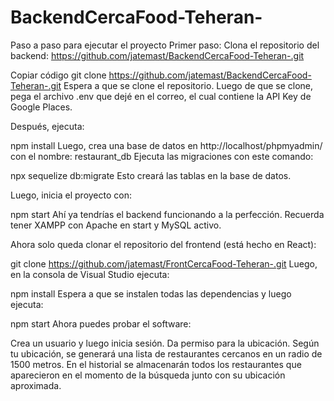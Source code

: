 ﻿# BackendCercaFood-Teheran-
Paso a paso para ejecutar el proyecto
Primer paso: Clona el repositorio del backend:
https://github.com/jatemast/BackendCercaFood-Teheran-.git

 
Copiar código
git clone https://github.com/jatemast/BackendCercaFood-Teheran-.git
Espera a que se clone el repositorio. Luego de que se clone, pega el archivo .env que dejé en el correo, el cual contiene la API Key de Google Places.

Después, ejecuta:

 
npm install
Luego, crea una base de datos en http://localhost/phpmyadmin/ con el nombre:
restaurant_db
Ejecuta las migraciones con este comando:

npx sequelize db:migrate
Esto creará las tablas en la base de datos.

Luego, inicia el proyecto con:

npm start
Ahí ya tendrías el backend funcionando a la perfección. Recuerda tener XAMPP con Apache en start y MySQL activo.

Ahora solo queda clonar el repositorio del frontend (está hecho en React):

 
git clone https://github.com/jatemast/FrontCercaFood-Teheran-.git
Luego, en la consola de Visual Studio ejecuta:
 
npm install
Espera a que se instalen todas las dependencias y luego ejecuta:
 
npm start
Ahora puedes probar el software:

Crea un usuario y luego inicia sesión.
Da permiso para la ubicación.
Según tu ubicación, se generará una lista de restaurantes cercanos en un radio de 1500 metros.
En el historial se almacenarán todos los restaurantes que aparecieron en el momento de la búsqueda junto con su ubicación aproximada.
